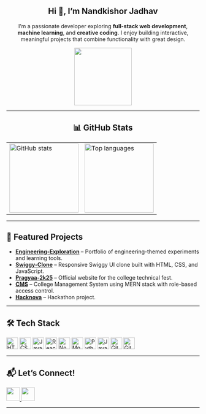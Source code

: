 <h2 align="center">Hi 👋, I’m Nandkishor Jadhav</h2>

<p align="center">
I’m a passionate developer exploring <b>full-stack web development</b>, <b>machine learning</b>, and <b>creative coding</b>.  
I enjoy building interactive, meaningful projects that combine functionality with great design.
</p>

<div align="center">
  <img height="150" src="https://media.giphy.com/media/M9gbBd9nbDrOTu1Mqx/giphy.gif"  />
</div>

---

<h2 align="center">📊 GitHub Stats</h2>
<div align="center">
  <table>
    <tr>
      <td>
        <img 
          src="https://github-readme-stats.vercel.app/api?username=Nandkishorjadhav&show_icons=true&count_private=true&theme=tokyonight&border_radius=12&hide_border=false" 
          height="180" 
          alt="GitHub stats" 
        />
      </td>
      <td>
        <img 
          src="https://github-readme-stats.vercel.app/api/top-langs/?username=Nandkishorjadhav&layout=compact&theme=tokyonight&border_radius=12&hide_border=false" 
          height="180" 
          alt="Top languages" 
        />
      </td>
    </tr>
  </table>
</div>



---


## 🚀 Featured Projects

- **[Engineering-Exploration](https://github.com/Nandkishorjadhav/Engineering-Exploration)** – Portfolio of engineering-themed experiments and learning tools.  
- **[Swiggy-Clone](https://github.com/Nandkishorjadhav/Swiggy-Clone)** – Responsive Swiggy UI clone built with HTML, CSS, and JavaScript.  
- **[Pragyaa-2k25](https://github.com/Nandkishorjadhav/Pragyaa-2k25)** – Official website for the college technical fest.  
- **[CMS](https://github.com/Nandkishorjadhav/CMS)** – College Management System using MERN stack with role-based access control.  
- **[Hacknova](https://github.com/Nandkishorjadhav/HackNova)** – Hackathon project.  

---

## 🛠 Tech Stack

<div align="left">
  <img src="https://cdn.jsdelivr.net/gh/devicons/devicon/icons/html5/html5-original.svg" height="30" alt="HTML5 logo" />
  <img src="https://cdn.jsdelivr.net/gh/devicons/devicon/icons/css3/css3-original.svg" height="30" alt="CSS3 logo" />
  <img src="https://cdn.jsdelivr.net/gh/devicons/devicon/icons/javascript/javascript-original.svg" height="30" alt="JavaScript logo" />
  <img src="https://cdn.jsdelivr.net/gh/devicons/devicon/icons/react/react-original.svg" height="30" alt="React logo" />
  <img src="https://cdn.jsdelivr.net/gh/devicons/devicon/icons/nodejs/nodejs-original.svg" height="30" alt="Node.js logo" />
  <img src="https://cdn.jsdelivr.net/gh/devicons/devicon/icons/mongodb/mongodb-original.svg" height="30" alt="MongoDB logo" />
  <img src="https://cdn.jsdelivr.net/gh/devicons/devicon/icons/python/python-original.svg" height="30" alt="Python logo" />
  <img src="https://cdn.jsdelivr.net/gh/devicons/devicon/icons/java/java-original.svg" height="30" alt="Java logo" />
  <img src="https://cdn.jsdelivr.net/gh/devicons/devicon/icons/git/git-original.svg" height="30" alt="Git logo" />
  <img src="https://cdn.jsdelivr.net/gh/devicons/devicon/icons/github/github-original.svg" height="30" alt="GitHub logo" />
</div>

---

## 📬 Let’s Connect!

<div align="left">
  <a href="https://www.linkedin.com/in/nandkishor-jadhav-80044b300" target="_blank">
    <img src="https://img.shields.io/static/v1?message=LinkedIn&logo=linkedin&label=&color=0077B5&logoColor=white&labelColor=&style=for-the-badge" height="35" />
  </a>
  <a href="mailto:nandkishorjadhav9580@gmail.com">
    <img src="https://img.shields.io/static/v1?message=Gmail&logo=gmail&label=&color=D14836&logoColor=white&labelColor=&style=for-the-badge" height="35" />
  </a>
<!--   <a href="https://github.com/Nandkishorjadhav" target="_blank">
    <img src="https://img.shields.io/static/v1?message=GitHub&logo=github&label=&color=181717&logoColor=white&labelColor=&style=for-the-badge" height="35" />
  </a> -->
</div>

---

<br clear="both">

<!-- <div align="center">
  <img src="https://raw.githubusercontent.com/Nandkishorjadhav/Nandkishorjadhav/output/snake.svg" alt="Snake animation" />
</div> -->
